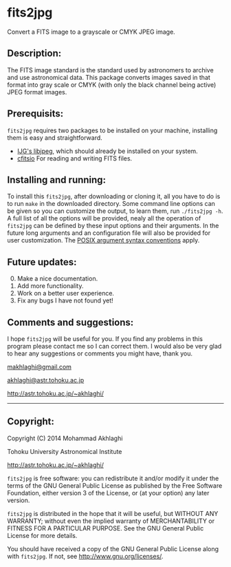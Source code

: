 fits2jpg
=========

Convert a FITS image to a grayscale or CMYK JPEG image.

Description:
------------

The FITS image standard is the standard used by astronomers to archive
and use astronomical data. This package converts images saved in that
format into gray scale or CMYK (with only the black channel being
active) JPEG format images. 


Prerequisits:
------------
`fits2jpg` requires two packages to be installed on your
machine, installing them is easy and straightforward. 

- [IJG's libjpeg](http://www.ijg.org/), which should already be
  installed  on your system.
- [cfitsio](http://heasarc.nasa.gov/fitsio/fitsio.html) For
  reading and writing FITS files.

Installing and running:
------------
 
To install this `fits2jpg`, after downloading or cloning it, all you
have to do is to run `make` in the downloaded directory.  Some command
line options can be given so you can customize the output, to learn
them, run `./fits2jpg -h`.  A full list of all the options will be
provided, nealy all the operation of `fits2jpg` can be defined by
these input options and their arguments. In the future long arguments
and an configuration file will also be provided for user
customization. The [POSIX argument syntax
conventions](http://www.gnu.org/software/libc/manual/html_node/Argument-Syntax.html#Argument-Syntax) apply.


Future updates:
------------
0. Make a nice documentation.
1. Add more functionality.
2. Work on a better user experience.
3. Fix any bugs I have not found yet!

Comments and suggestions:
----------------------------------------

I hope `fits2jpg` will be useful for you. If you find any problems in
this program please contact me so I can correct them. I would also be
very glad to hear any suggestions or comments you might have, thank
you.

makhlaghi@gmail.com 

akhlaghi@astr.tohoku.ac.jp

http://astr.tohoku.ac.jp/~akhlaghi/

----------------------------------------
Copyright:
----------------------------------------
Copyright (C) 2014 Mohammad Akhlaghi

Tohoku University Astronomical Institute

http://astr.tohoku.ac.jp/~akhlaghi/

`fits2jpg` is free software: you can redistribute it and/or modify
it under the terms of the GNU General Public License as published by
the Free Software Foundation, either version 3 of the License, or
(at your option) any later version.

`fits2jpg` is distributed in the hope that it will be useful,
but WITHOUT ANY WARRANTY; without even the implied warranty of
MERCHANTABILITY or FITNESS FOR A PARTICULAR PURPOSE.  See the
GNU General Public License for more details.

You should have received a copy of the GNU General Public License
along with `fits2jpg`.  If not, see <http://www.gnu.org/licenses/>.
